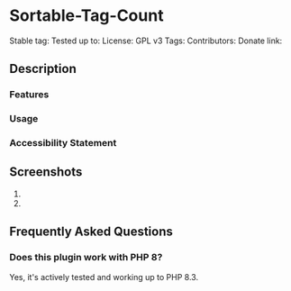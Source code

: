 # Sortable-Tag-Count

Stable tag:
Tested up to:
License: GPL v3 
Tags: 
Contributors:
Donate link:

## Description

### Features

### Usage

### Accessibility Statement

## Screenshots

1. 
2.

## Frequently Asked Questions

### Does this plugin work with PHP 8?

Yes, it's actively tested and working up to PHP 8.3.
